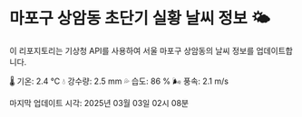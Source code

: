 
# 마포구 상암동 초단기 실황 날씨 정보 🌤️

이 리포지토리는 기상청 API를 사용하여 서울 마포구 상암동의 날씨 정보를 업데이트합니다. 

🌡️ 기온: 2.4 ℃
💧 강수량: 2.5 mm
💦 습도: 86 %
🌬️ 풍속: 2.1 m/s

마지막 업데이트 시각: 2025년 03월 03일 02시 08분    

